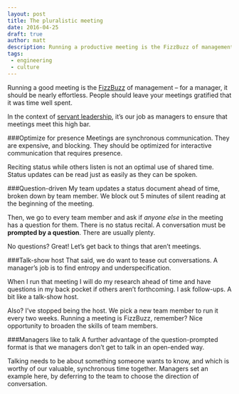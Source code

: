 ```yaml
---
layout: post
title: The pluralistic meeting
date: 2016-04-25
draft: true
author: matt
description: Running a productive meeting is the FizzBuzz of management.
tags:
 - engineering
 - culture
---
```


Running a good meeting is the [FizzBuzz](https://en.wikipedia.org/wiki/Fizz_buzz) of management – for a manager, it should be nearly effortless. People should leave your meetings gratified that it was time well spent.

In the context of [servant leadership](http://avc.com/2012/02/the-management-team-guest-post-from-joel-spolsky/), it’s our job as managers to ensure that meetings meet this high bar.

###Optimize for presence
Meetings are synchronous communication. They are expensive, and blocking. They should be optimized for interactive communication that requires presence.

Reciting status while others listen is not an optimal use of shared time. Status updates can be read just as easily as they can be spoken.

###Question-driven
My team updates a status document ahead of time, broken down by team member. We block out 5 minutes of silent reading at the beginning of the meeting.

Then, we go to every team member and ask if *anyone else* in the meeting has a question for them. There is no status recital. A conversation must be **prompted by a question**. There are usually plenty.

No questions? Great! Let’s get back to things that aren’t meetings.

###Talk-show host
That said, we do want to tease out conversations. A manager’s job is to find entropy and underspecification.

When I run that meeting I will do my research ahead of time and have questions in my back pocket if others aren’t forthcoming. I ask follow-ups. A bit like a talk-show host.

Also? I’ve stopped being the host. We pick a new team member to run it every two weeks. Running a meeting is FizzBuzz, remember? Nice opportunity to broaden the skills of team members.

###Managers like to talk
A further advantage of the question-prompted format is that we managers don’t get to talk in an open-ended way.

Talking needs to be about something someone wants to know, and which is worthy of our valuable, synchronous time together. Managers set an example here, by deferring to the team to choose the direction of conversation.

